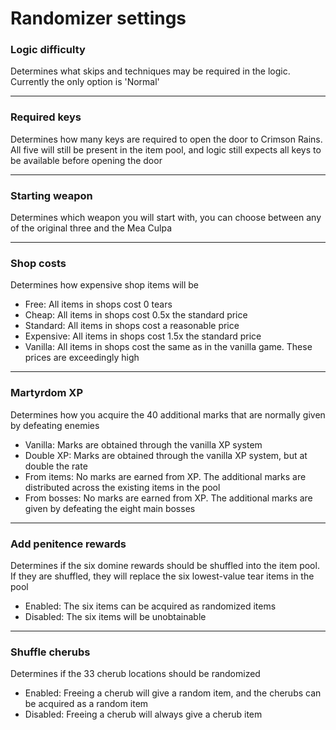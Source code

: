 # Randomizer settings

### Logic difficulty
Determines what skips and techniques may be required in the logic.  Currently the only option is 'Normal'

---

### Required keys
Determines how many keys are required to open the door to Crimson Rains.  All five will still be present in the item pool, and logic still expects all keys to be available before opening the door

---

### Starting weapon
Determines which weapon you will start with, you can choose between any of the original three and the Mea Culpa

---

### Shop costs
Determines how expensive shop items will be
- Free: All items in shops cost 0 tears
- Cheap: All items in shops cost 0.5x the standard price
- Standard: All items in shops cost a reasonable price
- Expensive: All items in shops cost 1.5x the standard price
- Vanilla: All items in shops cost the same as in the vanilla game.  These prices are exceedingly high

---

### Martyrdom XP
Determines how you acquire the 40 additional marks that are normally given by defeating enemies
- Vanilla: Marks are obtained through the vanilla XP system
- Double XP: Marks are obtained through the vanilla XP system, but at double the rate
- From items: No marks are earned from XP.  The additional marks are distributed across the existing items in the pool
- From bosses: No marks are earned from XP.  The additional marks are given by defeating the eight main bosses

---

### Add penitence rewards
Determines if the six domine rewards should be shuffled into the item pool.  If they are shuffled, they will replace the six lowest-value tear items in the pool
- Enabled: The six items can be acquired as randomized items
- Disabled: The six items will be unobtainable

---

### Shuffle cherubs
Determines if the 33 cherub locations should be randomized
- Enabled: Freeing a cherub will give a random item, and the cherubs can be acquired as a random item
- Disabled: Freeing a cherub will always give a cherub item
